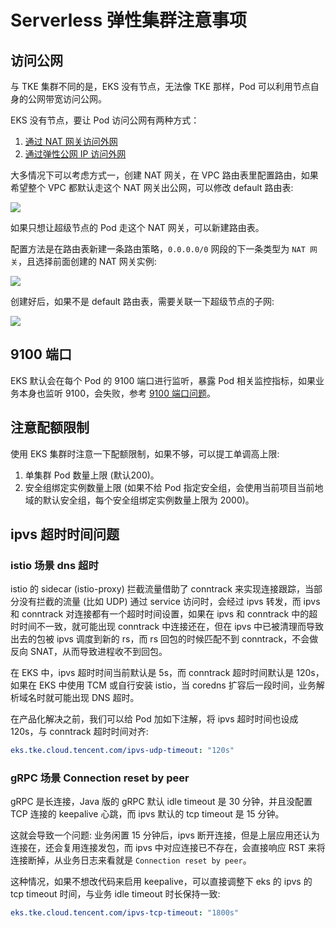 # Serverless 弹性集群注意事项

## 访问公网

与 TKE 集群不同的是，EKS 没有节点，无法像 TKE 那样，Pod 可以利用节点自身的公网带宽访问公网。

EKS 没有节点，要让 Pod 访问公网有两种方式：

1. [通过 NAT 网关访问外网](https://cloud.tencent.com/document/product/457/48710)
2. [通过弹性公网 IP 访问外网](https://cloud.tencent.com/document/product/457/60354)

大多情况下可以考虑方式一，创建 NAT 网关，在 VPC 路由表里配置路由，如果希望整个 VPC 都默认走这个 NAT 网关出公网，可以修改 default 路由表:

![](https://image-host-1251893006.cos.ap-chengdu.myqcloud.com/20220722111352.png)

如果只想让超级节点的 Pod 走这个 NAT 网关，可以新建路由表。

配置方法是在路由表新建一条路由策略，`0.0.0.0/0` 网段的下一条类型为 `NAT 网关`，且选择前面创建的 NAT 网关实例:

![](https://image-host-1251893006.cos.ap-chengdu.myqcloud.com/20220722111650.png)

创建好后，如果不是 default 路由表，需要关联一下超级节点的子网:

![](https://image-host-1251893006.cos.ap-chengdu.myqcloud.com/20220722111842.png)

## 9100 端口

EKS 默认会在每个 Pod 的 9100 端口进行监听，暴露 Pod 相关监控指标，如果业务本身也监听 9100，会失败，参考 [9100 端口问题](https://imroc.cc/kubernetes/tencent/appendix/eks-annotations.html#9100-%E7%AB%AF%E5%8F%A3%E9%97%AE%E9%A2%98)。

## 注意配额限制

使用 EKS 集群时注意一下配额限制，如果不够，可以提工单调高上限:
1. 单集群 Pod 数量上限 (默认200)。
2. 安全组绑定实例数量上限 (如果不给 Pod 指定安全组，会使用当前项目当前地域的默认安全组，每个安全组绑定实例数量上限为 2000)。

## ipvs 超时时间问题

### istio 场景 dns 超时

istio 的 sidecar (istio-proxy) 拦截流量借助了 conntrack 来实现连接跟踪，当部分没有拦截的流量 (比如 UDP) 通过 service 访问时，会经过 ipvs 转发，而 ipvs 和 conntrack 对连接都有一个超时时间设置，如果在 ipvs 和 conntrack 中的超时时间不一致，就可能出现 conntrack 中连接还在，但在 ipvs 中已被清理而导致出去的包被 ipvs 调度到新的 rs，而 rs 回包的时候匹配不到 conntrack，不会做反向 SNAT，从而导致进程收不到回包。

在 EKS 中，ipvs 超时时间当前默认是 5s，而 conntrack 超时时间默认是 120s，如果在 EKS 中使用 TCM 或自行安装 istio，当 coredns 扩容后一段时间，业务解析域名时就可能出现 DNS 超时。

在产品化解决之前，我们可以给 Pod 加如下注解，将 ipvs 超时时间也设成 120s，与 conntrack 超时时间对齐:

```yaml
eks.tke.cloud.tencent.com/ipvs-udp-timeout: "120s"
```

### gRPC 场景 Connection reset by peer

gRPC 是长连接，Java 版的 gRPC 默认 idle timeout 是 30 分钟，并且没配置 TCP 连接的 keepalive 心跳，而 ipvs 默认的 tcp timeout 是 15 分钟。

这就会导致一个问题: 业务闲置 15 分钟后，ipvs 断开连接，但是上层应用还认为连接在，还会复用连接发包，而 ipvs 中对应连接已不存在，会直接响应 RST 来将连接断掉，从业务日志来看就是 `Connection reset by peer`。

这种情况，如果不想改代码来启用 keepalive，可以直接调整下 eks 的 ipvs 的 tcp timeout 时间，与业务 idle timeout 时长保持一致:

```yaml
eks.tke.cloud.tencent.com/ipvs-tcp-timeout: "1800s"
```